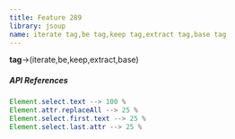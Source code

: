 ```yaml
---
title: Feature 289
library: jsoup
name: iterate tag,be tag,keep tag,extract tag,base tag
---
```


**tag**->(iterate,be,keep,extract,base)

##### API References

```java
Element.select.text --> 100 %
Element.attr.replaceAll --> 25 %
Element.select.first.text --> 25 %
Element.select.last.attr --> 25 %
```
